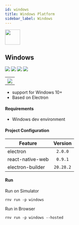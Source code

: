 ```yaml
---
id: windows
title: Windows Platform
sidebar_label: Windows
---
```


<img src="https://renative.org/img/ic_windows.png" width=50 height=50 />

## Windows

![](https://img.shields.io/badge/Mac-n/a-lightgrey.svg)
![](https://img.shields.io/badge/Windows-yes-brightgreen.svg)
![](https://img.shields.io/badge/Linux-n/a-lightgrey.svg)
![](https://img.shields.io/badge/HostMode-yes-brightgreen.svg)

<table>
  <tr>
    <th>
      <img src="https://renative.org/img/rnv_windows.gif" />
    </th>
  </tr>
</table>

-   support for Windows 10+
-   Based on Electron

#### Requirements

-   Windows dev environment

#### Project Configuration

| Feature          |  Version  |
| ---------------- | :-------: |
| electron         |  `2.0.0`  |
| react-native-web |  `0.9.1`  |
| electron-builder | `20.28.2` |

#### Run

Run on Simulator

```
rnv run -p windows
```

Run in Browser

```
rnv run -p windows --hosted
```
